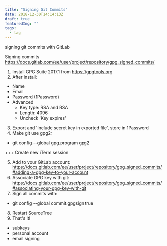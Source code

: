 ```yaml
---
title: "Signing Git Commits"
date: 2018-12-30T14:14:13Z
draft: true
featuredImg: ""
tags: 
  - tag
---
```


signing git commits with GitLab

Signing commits
https://docs.gitlab.com/ee/user/project/repository/gpg_signed_commits/

1. Install GPG Suite 2017.1 from https://gpgtools.org
2. After install:
  - Name
  - Email
  - Password (1Password)
  - Advanced
    - Key type: RSA and RSA
    - Length: 4096
    - Uncheck 'Key expires'
3. Export and 'Include secret key in exported file', store in 1Password
4. Make git use gpg2:
  - git config --global gpg.program gpg2

+++ Create new iTerm session

5. Add to your GitLab account: https://docs.gitlab.com/ee/user/project/repository/gpg_signed_commits/#adding-a-gpg-key-to-your-account
6. Associate GPG key with git: https://docs.gitlab.com/ee/user/project/repository/gpg_signed_commits/#associating-your-gpg-key-with-git
7. Sign all commits with:
  - git config --global commit.gpgsign true
8. Restart SourceTree
9. That's it!


- subkeys
- personal account
- email signing
